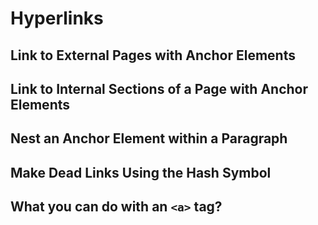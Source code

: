 # Hyperlinks

## Link to External Pages with Anchor Elements

## Link to Internal Sections of a Page with Anchor Elements

## Nest an Anchor Element within a Paragraph

## Make Dead Links Using the Hash Symbol

## What you can do with an `<a>` tag?

